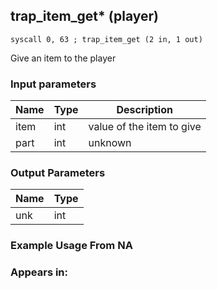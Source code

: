 ## trap_item_get* (player)

`syscall 0, 63 ; trap_item_get (2 in, 1 out)`

Give an item to the player

### Input parameters
| Name | Type | Description
|------|------|------------
| item   | int   | value of the item to give
| part   | int   | unknown


### Output Parameters
| Name | Type
|------|-----
| unk   | int   
### Example Usage From NA



### Appears in:



